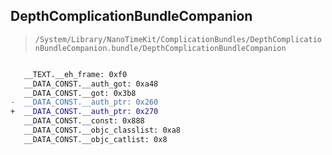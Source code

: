 ## DepthComplicationBundleCompanion

> `/System/Library/NanoTimeKit/ComplicationBundles/DepthComplicationBundleCompanion.bundle/DepthComplicationBundleCompanion`

```diff

   __TEXT.__eh_frame: 0xf0
   __DATA_CONST.__auth_got: 0xa48
   __DATA_CONST.__got: 0x3b8
-  __DATA_CONST.__auth_ptr: 0x260
+  __DATA_CONST.__auth_ptr: 0x270
   __DATA_CONST.__const: 0x888
   __DATA_CONST.__objc_classlist: 0xa8
   __DATA_CONST.__objc_catlist: 0x8

```
